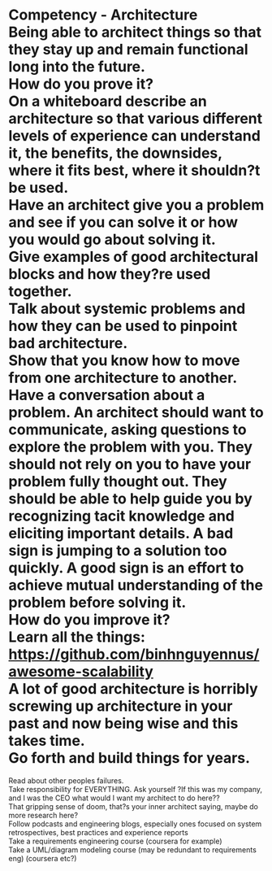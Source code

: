 # Competency - Architecture<br />Being able to architect things so that they stay up and remain functional long into the future.<br />How do you prove it?<br />On a whiteboard describe an architecture so that various different levels of experience can understand it, the benefits, the downsides, where it fits best, where it shouldn?t be used.<br />Have an architect give you a problem and see if you can solve it or how you would go about solving it.<br />Give examples of good architectural blocks and how they?re used together.<br />Talk about systemic problems and how they can be used to pinpoint bad architecture.<br />Show that you know how to move from one architecture to another. <br />Have a conversation about a problem. An architect should want to communicate, asking questions to explore the problem with you. They should not rely on you to have your problem fully thought out. They should be able to help guide you by recognizing tacit knowledge and eliciting important details. A bad sign is jumping to a solution too quickly. A good sign is an effort to achieve mutual understanding of the problem before solving it.<br />How do you improve it?<br />Learn all the things: https://github.com/binhnguyennus/awesome-scalability<br />A lot of good architecture is horribly screwing up architecture in your past and now being wise and this takes time. <br />Go forth and build things for years.  Read about other peoples failures.<br />Take responsibility for EVERYTHING.  Ask yourself ?If this was my company, and I was the CEO what would I want my architect to do here??  <br />That gripping sense of doom, that?s your inner architect saying, maybe do more research here?<br />Follow podcasts and engineering blogs, especially ones focused on system retrospectives, best practices and experience reports<br />Take a requirements engineering course (coursera for example)<br />Take a UML/diagram modeling course (may be redundant to requirements eng) (coursera etc?)<br /><br />